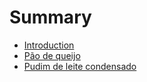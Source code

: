 # Summary

* [Introduction](README.md)
* [Pão de queijo](Pao_de_queijo.md)
* [Pudim de leite condensado](Pudim_de_leite_condensado.md) 
